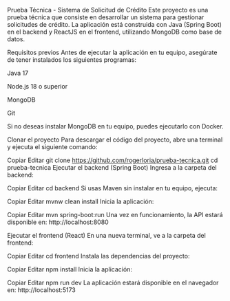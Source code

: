 Prueba Técnica - Sistema de Solicitud de Crédito
Este proyecto es una prueba técnica que consiste en desarrollar un sistema para gestionar solicitudes de crédito.
La aplicación está construida con Java (Spring Boot) en el backend y ReactJS en el frontend, utilizando MongoDB como base de datos.

Requisitos previos
Antes de ejecutar la aplicación en tu equipo, asegúrate de tener instalados los siguientes programas:

Java 17

Node.js 18 o superior

MongoDB

Git

Si no deseas instalar MongoDB en tu equipo, puedes ejecutarlo con Docker.

Clonar el proyecto
Para descargar el código del proyecto, abre una terminal y ejecuta el siguiente comando:

Copiar
Editar
git clone https://github.com/rogerloria/prueba-tecnica.git
cd prueba-tecnica
Ejecutar el backend (Spring Boot)
Ingresa a la carpeta del backend:

Copiar
Editar
cd backend
Si usas Maven sin instalar en tu equipo, ejecuta:

Copiar
Editar
mvnw clean install
Inicia la aplicación:

Copiar
Editar
mvn spring-boot:run
Una vez en funcionamiento, la API estará disponible en:
http://localhost:8080

Ejecutar el frontend (React)
En una nueva terminal, ve a la carpeta del frontend:

Copiar
Editar
cd frontend
Instala las dependencias del proyecto:

Copiar
Editar
npm install
Inicia la aplicación:

Copiar
Editar
npm run dev
La aplicación estará disponible en el navegador en:
http://localhost:5173

